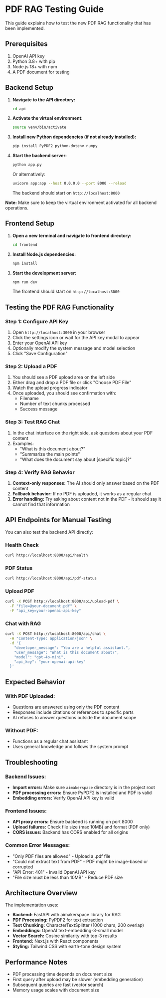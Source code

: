 # PDF RAG Testing Guide

This guide explains how to test the new PDF RAG functionality that has been implemented.

## Prerequisites

1. OpenAI API key
2. Python 3.8+ with pip
3. Node.js 18+ with npm
4. A PDF document for testing

## Backend Setup

1. **Navigate to the API directory:**
   ```bash
   cd api
   ```

2. **Activate the virtual environment:**
   ```bash
   source venv/bin/activate
   ```

3. **Install new Python dependencies (if not already installed):**
   ```bash
   pip install PyPDF2 python-dotenv numpy
   ```

4. **Start the backend server:**
   ```bash
   python app.py
   ```
   
   Or alternatively:
   ```bash
   uvicorn app:app --host 0.0.0.0 --port 8000 --reload
   ```
   
   The backend should start on `http://localhost:8000`

**Note:** Make sure to keep the virtual environment activated for all backend operations.

## Frontend Setup

1. **Open a new terminal and navigate to frontend directory:**
   ```bash
   cd frontend
   ```

2. **Install Node.js dependencies:**
   ```bash
   npm install
   ```

3. **Start the development server:**
   ```bash
   npm run dev
   ```
   
   The frontend should start on `http://localhost:3000`

## Testing the PDF RAG Functionality

### Step 1: Configure API Key
1. Open `http://localhost:3000` in your browser
2. Click the settings icon or wait for the API key modal to appear
3. Enter your OpenAI API key
4. Optionally modify the system message and model selection
5. Click "Save Configuration"

### Step 2: Upload a PDF
1. You should see a PDF upload area on the left side
2. Either drag and drop a PDF file or click "Choose PDF File"
3. Watch the upload progress indicator
4. Once uploaded, you should see confirmation with:
   - Filename
   - Number of text chunks processed
   - Success message

### Step 3: Test RAG Chat
1. In the chat interface on the right side, ask questions about your PDF content
2. Examples:
   - "What is this document about?"
   - "Summarize the main points"
   - "What does the document say about [specific topic]?"

### Step 4: Verify RAG Behavior
1. **Context-only responses:** The AI should only answer based on the PDF content
2. **Fallback behavior:** If no PDF is uploaded, it works as a regular chat
3. **Error handling:** Try asking about content not in the PDF - it should say it cannot find that information

## API Endpoints for Manual Testing

You can also test the backend API directly:

### Health Check
```bash
curl http://localhost:8000/api/health
```

### PDF Status
```bash
curl http://localhost:8000/api/pdf-status
```

### Upload PDF
```bash
curl -X POST http://localhost:8000/api/upload-pdf \
  -F "file=@your-document.pdf" \
  -F "api_key=your-openai-api-key"
```

### Chat with RAG
```bash
curl -X POST http://localhost:8000/api/chat \
  -H "Content-Type: application/json" \
  -d '{
    "developer_message": "You are a helpful assistant.",
    "user_message": "What is this document about?",
    "model": "gpt-4o-mini",
    "api_key": "your-openai-api-key"
  }'
```

## Expected Behavior

### With PDF Uploaded:
- Questions are answered using only the PDF content
- Responses include citations or references to specific parts
- AI refuses to answer questions outside the document scope

### Without PDF:
- Functions as a regular chat assistant
- Uses general knowledge and follows the system prompt

## Troubleshooting

### Backend Issues:
- **Import errors:** Make sure `aimakerspace` directory is in the project root
- **PDF processing errors:** Ensure PyPDF2 is installed and PDF is valid
- **Embedding errors:** Verify OpenAI API key is valid

### Frontend Issues:
- **API proxy errors:** Ensure backend is running on port 8000
- **Upload failures:** Check file size (max 10MB) and format (PDF only)
- **CORS issues:** Backend has CORS enabled for all origins

### Common Error Messages:
- "Only PDF files are allowed" - Upload a .pdf file
- "Could not extract text from PDF" - PDF might be image-based or corrupted
- "API Error: 401" - Invalid OpenAI API key
- "File size must be less than 10MB" - Reduce PDF size

## Architecture Overview

The implementation uses:
- **Backend:** FastAPI with aimakerspace library for RAG
- **PDF Processing:** PyPDF2 for text extraction
- **Text Chunking:** CharacterTextSplitter (1000 chars, 200 overlap)
- **Embeddings:** OpenAI text-embedding-3-small model
- **Vector Search:** Cosine similarity with top-3 results
- **Frontend:** Next.js with React components
- **Styling:** Tailwind CSS with earth-tone design system

## Performance Notes

- PDF processing time depends on document size
- First query after upload may be slower (embedding generation)
- Subsequent queries are fast (vector search)
- Memory usage scales with document size
